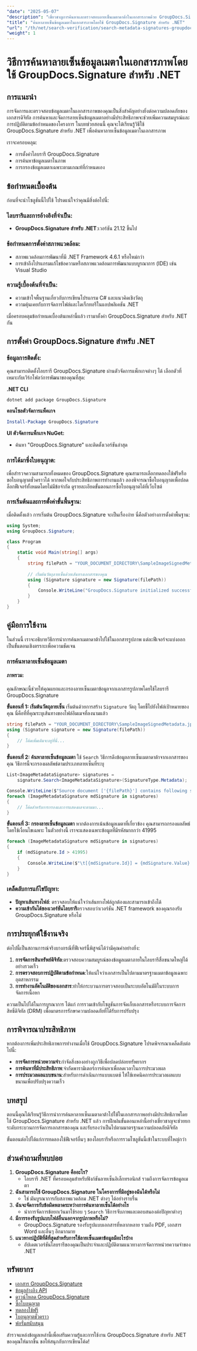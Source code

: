 ```yaml
---
"date": "2025-05-07"
"description": "เชี่ยวชาญการค้นหาและตรวจสอบลายเซ็นเมตาดาต้าในเอกสารภาพด้วย GroupDocs.Signature สำหรับ .NET เรียนรู้การตั้งค่า ค้นหา และกรองข้อมูลเมตาดาต้าอย่างมีประสิทธิภาพ"
"title": "ค้นหาลายเซ็นข้อมูลเมตาในเอกสารภาพโดยใช้ GroupDocs.Signature สำหรับ .NET"
"url": "/th/net/search-verification/search-metadata-signatures-groupdocs-net/"
"weight": 1
---
```


# วิธีการค้นหาลายเซ็นข้อมูลเมตาในเอกสารภาพโดยใช้ GroupDocs.Signature สำหรับ .NET

## การแนะนำ

การจัดการและตรวจสอบข้อมูลเมตาในเอกสารภาพของคุณเป็นสิ่งสำคัญอย่างยิ่งต่อความปลอดภัยของเอกสารดิจิทัล การค้นหาและจัดการลายเซ็นข้อมูลเมตาอย่างมีประสิทธิภาพจะช่วยเพิ่มความสมบูรณ์และการปฏิบัติตามข้อกำหนดของโครงการ ในบทช่วยสอนนี้ คุณจะได้เรียนรู้วิธีใช้ GroupDocs.Signature สำหรับ .NET เพื่อค้นหาลายเซ็นข้อมูลเมตาในเอกสารภาพ

เราจะครอบคลุม:
- การตั้งค่าไลบรารี GroupDocs.Signature
- การค้นหาข้อมูลเมตาในภาพ
- การกรองข้อมูลเมตาเฉพาะตามเกณฑ์ที่กำหนดเอง

## ข้อกำหนดเบื้องต้น

ก่อนที่จะนำโซลูชันนี้ไปใช้ โปรดแน่ใจว่าคุณมีสิ่งต่อไปนี้:

### ไลบรารีและการอ้างอิงที่จำเป็น:
- **GroupDocs.Signature สำหรับ .NET**:เวอร์ชัน 21.12 ขึ้นไป

### ข้อกำหนดการตั้งค่าสภาพแวดล้อม:
- สภาพแวดล้อมการพัฒนาที่มี .NET Framework 4.6.1 หรือใหม่กว่า
- การเข้าถึงโปรแกรมแก้ไขข้อความหรือสภาพแวดล้อมการพัฒนาแบบบูรณาการ (IDE) เช่น Visual Studio

### ความรู้เบื้องต้นที่จำเป็น:
- ความเข้าใจพื้นฐานเกี่ยวกับการเขียนโปรแกรม C# และแนวคิดเชิงวัตถุ
- ความคุ้นเคยกับการจัดการไฟล์และไดเร็กทอรีในแอปพลิเคชัน .NET

เมื่อครอบคลุมข้อกำหนดเบื้องต้นเหล่านี้แล้ว เรามาตั้งค่า GroupDocs.Signature สำหรับ .NET กัน

## การตั้งค่า GroupDocs.Signature สำหรับ .NET

### ข้อมูลการติดตั้ง:
คุณสามารถติดตั้งไลบรารี GroupDocs.Signature ผ่านตัวจัดการแพ็กเกจต่างๆ ได้ เลือกตัวที่เหมาะกับเวิร์กโฟลว์การพัฒนาของคุณที่สุด:

**.NET CLI**
```bash
dotnet add package GroupDocs.Signature
```

**คอนโซลตัวจัดการแพ็คเกจ**
```powershell
Install-Package GroupDocs.Signature
```

**UI ตัวจัดการแพ็กเกจ NuGet:**
- ค้นหา "GroupDocs.Signature" และติดตั้งเวอร์ชันล่าสุด

### การได้มาซึ่งใบอนุญาต:
เพื่อสำรวจความสามารถทั้งหมดของ GroupDocs.Signature คุณสามารถเลือกทดลองใช้ฟรีหรือขอใบอนุญาตชั่วคราวได้ หากพอใจกับประสิทธิภาพการทำงานแล้ว ลองพิจารณาซื้อใบอนุญาตเพื่อปลดล็อกฟีเจอร์ทั้งหมดโดยไม่มีข้อจำกัด ดูรายละเอียดขั้นตอนการซื้อใบอนุญาตได้ที่เว็บไซต์

### การเริ่มต้นและการตั้งค่าขั้นพื้นฐาน:
เมื่อติดตั้งแล้ว การเริ่มต้น GroupDocs.Signature จะเป็นเรื่องง่าย นี่คือตัวอย่างการตั้งค่าพื้นฐาน:

```csharp
using System;
using GroupDocs.Signature;

class Program
{
    static void Main(string[] args)
    {
        string filePath = "YOUR_DOCUMENT_DIRECTORY\SampleImageSignedMetadata.jpg";
        
        // เริ่มต้นวัตถุลายเซ็นด้วยเส้นทางเอกสารของคุณ
        using (Signature signature = new Signature(filePath))
        {
            Console.WriteLine("GroupDocs.Signature initialized successfully.");
        }
    }
}
```

## คู่มือการใช้งาน

ในส่วนนี้ เราจะอธิบายวิธีการนำการค้นหาเมตาดาต้าไปใช้ในเอกสารรูปภาพ แต่ละฟีเจอร์จะแบ่งออกเป็นขั้นตอนเชิงตรรกะเพื่อความชัดเจน

### การค้นหาลายเซ็นข้อมูลเมตา

#### ภาพรวม:
คุณลักษณะนี้ช่วยให้คุณแยกและกรองลายเซ็นเมตาข้อมูลจากเอกสารรูปภาพโดยใช้ไลบรารี GroupDocs.Signature

**ขั้นตอนที่ 1: เริ่มต้นวัตถุลายเซ็น**
เริ่มต้นด้วยการสร้าง `Signature` วัตถุ โดยชี้ไปยังไฟล์เป้าหมายของคุณ นี่คือที่ที่คุณระบุเส้นทางของไฟล์อิมเมจที่ลงนามแล้ว

```csharp
string filePath = "YOUR_DOCUMENT_DIRECTORY\SampleImageSignedMetadata.jpg";
using (Signature signature = new Signature(filePath))
{
    // โค้ดเพิ่มเติมจะอยู่ที่นี่...
}
```

**ขั้นตอนที่ 2: ค้นหาลายเซ็นข้อมูลเมตา**
ใช้ `Search` วิธีการดึงข้อมูลลายเซ็นเมตาดาต้าจากเอกสารของคุณ วิธีการนี้จะกรองผลลัพธ์ตามประเภทลายเซ็นที่ระบุ

```csharp
List<ImageMetadataSignature> signatures = 
    signature.Search<ImageMetadataSignature>(SignatureType.Metadata);

Console.WriteLine($"Source document ['{filePath}'] contains following signatures.");
foreach (ImageMetadataSignature mdSignature in signatures)
{
    // โค้ดสำหรับการกรองและการแสดงผลจะตามมา...
}
```

**ขั้นตอนที่ 3: กรองลายเซ็นข้อมูลเมตา**
หากต้องการเน้นข้อมูลเมตาที่เกี่ยวข้อง คุณสามารถกรองผลลัพธ์โดยใช้เงื่อนไขเฉพาะ ในตัวอย่างนี้ เราจะแสดงเฉพาะข้อมูลที่มีรหัสมากกว่า 41995

```csharp
foreach (ImageMetadataSignature mdSignature in signatures)
{
    if (mdSignature.Id > 41995)
    {
        Console.WriteLine($"\t[{mdSignature.Id}] = {mdSignature.Value} ({mdSignature.Type})");
    }
}
```

### เคล็ดลับการแก้ไขปัญหา:
- **ปัญหาเส้นทางไฟล์**: ตรวจสอบให้แน่ใจว่าเส้นทางไฟล์ถูกต้องและสามารถเข้าถึงได้
- **ความเข้ากันได้ของเวอร์ชันไลบรารี**ตรวจสอบว่าเวอร์ชัน .NET framework ของคุณรองรับ GroupDocs.Signature หรือไม่

## การประยุกต์ใช้งานจริง

ต่อไปนี้เป็นสถานการณ์จริงบางกรณีที่ฟีเจอร์นี้พิสูจน์ได้ว่ามีคุณค่าอย่างยิ่ง:
1. **การจัดการสินทรัพย์ดิจิทัล**:ตรวจสอบความสมบูรณ์ของข้อมูลเมตาภายในไลบรารีสื่อขนาดใหญ่ได้อย่างรวดเร็ว
2. **การตรวจสอบการปฏิบัติตามข้อกำหนด**:ให้แน่ใจว่าเอกสารเป็นไปตามมาตรฐานเมตาข้อมูลเฉพาะอุตสาหกรรม
3. **การทำงานอัตโนมัติของเอกสาร**:ทำให้กระบวนการตรวจสอบเป็นระบบอัตโนมัติในระบบการจัดการเนื้อหา

ความเป็นไปได้ในการบูรณาการ ได้แก่ การรวมเข้ากับโซลูชันการจัดเก็บเอกสารหรือระบบการจัดการสิทธิ์ดิจิทัล (DRM) เพื่อมาตรการรักษาความปลอดภัยที่ได้รับการปรับปรุง

## การพิจารณาประสิทธิภาพ

หากต้องการเพิ่มประสิทธิภาพการทำงานเมื่อใช้ GroupDocs.Signature โปรดพิจารณาเคล็ดลับต่อไปนี้:
- **การจัดการหน่วยความจำ**:กำจัดสิ่งของอย่างถูกวิธีเพื่อปลดปล่อยทรัพยากร
- **การค้นหาที่มีประสิทธิภาพ**:จำกัดพารามิเตอร์การค้นหาเพื่อลดเวลาในการประมวลผล
- **การประมวลผลแบบขนาน**:สำหรับการดำเนินการแบบแบตช์ ให้ใช้เทคนิคการประมวลผลแบบขนานเพื่อปรับปรุงความเร็ว

## บทสรุป

ตอนนี้คุณได้เรียนรู้วิธีการนำการค้นหาลายเซ็นเมตาดาต้าไปใช้ในเอกสารภาพอย่างมีประสิทธิภาพโดยใช้ GroupDocs.Signature สำหรับ .NET แล้ว การฝึกฝนขั้นตอนเหล่านี้อย่างเชี่ยวชาญจะช่วยยกระดับกระบวนการจัดการเอกสารของคุณ และรับรองว่าเป็นไปตามมาตรฐานความปลอดภัยดิจิทัล

ขั้นตอนต่อไปได้แก่การทดลองใช้ฟีเจอร์อื่นๆ ของไลบรารีหรือการรวมโซลูชันนี้เข้าในระบบที่ใหญ่กว่า

## ส่วนคำถามที่พบบ่อย

1. **GroupDocs.Signature คืออะไร?**
   - ไลบรารี .NET ที่ครอบคลุมสำหรับฟังก์ชันลายเซ็นอิเล็กทรอนิกส์ รวมถึงการจัดการข้อมูลเมตา
2. **ฉันสามารถใช้ GroupDocs.Signature ในโครงการที่มีอยู่ของฉันได้หรือไม่**
   - ใช่ มันบูรณาการกับสภาพแวดล้อม .NET ต่างๆ ได้อย่างราบรื่น
3. **ฉันจะจัดการกับข้อผิดพลาดระหว่างการค้นหาลายเซ็นได้อย่างไร**
   - นำการจัดการข้อยกเว้นมาใช้รอบ ๆ `Search` วิธีการจับภาพและตอบสนองต่อปัญหาต่างๆ
4. **มีการรองรับรูปแบบไฟล์อื่นนอกจากรูปภาพหรือไม่?**
   - GroupDocs.Signature รองรับรูปแบบเอกสารที่หลากหลาย รวมถึง PDF, เอกสาร Word และอื่นๆ อีกมากมาย
5. **แนวทางปฏิบัติที่ดีที่สุดสำหรับการใช้ลายเซ็นเมตาข้อมูลมีอะไรบ้าง**
   - อัปเดตเวอร์ชันไลบรารีของคุณเป็นประจำและปฏิบัติตามแนวทางการจัดการหน่วยความจำของ .NET

## ทรัพยากร

- [เอกสาร GroupDocs.Signature](https://docs.groupdocs.com/signature/net/)
- [ข้อมูลอ้างอิง API](https://reference.groupdocs.com/signature/net/)
- [ดาวน์โหลด GroupDocs.Signature](https://releases.groupdocs.com/signature/net/)
- [ซื้อใบอนุญาต](https://purchase.groupdocs.com/buy)
- [ทดลองใช้ฟรี](https://releases.groupdocs.com/signature/net/)
- [ใบอนุญาตชั่วคราว](https://purchase.groupdocs.com/temporary-license/)
- [ฟอรั่มสนับสนุน](https://forum.groupdocs.com/c/signature/)

สำรวจแหล่งข้อมูลเหล่านี้เพื่อเสริมความรู้และการใช้งาน GroupDocs.Signature สำหรับ .NET ของคุณให้มากขึ้น ขอให้สนุกกับการเขียนโค้ด!